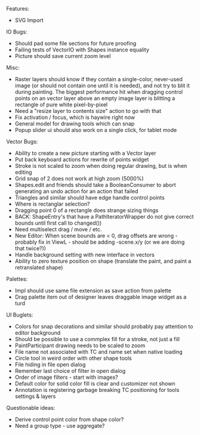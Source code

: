 
Features:
 * SVG Import

IO Bugs:
 * Should pad some file sections for future proofing
 * Failing tests of VectorIO with Shapes instance equality
 * Picture should save current zoom level

Misc:
 * Raster layers should know if they contain a single-color, never-used image (or should not contain one until it is needed),
and not try to blit it during painting.  The biggest performance hit when dragging control points on an vector layer above
an empty image layer is blitting a rectangle of pure white pixel-by-pixel
 * Need a "resize layer to contents size" action to go with that
 * Fix activation / focus, which is haywire right now
 * General model for drawing tools which can snap
 * Popup slider ui should also work on a single click, for tablet mode

Vector Bugs:
 * Ability to create a new picture starting with a Vector layer
 * Put back keyboard actions for rewrite of points widget
 * Stroke is not scaled to zoom when doing regular drawing, but is when editing
 * Grid snap of 2 does not work at high zoom (5000%)
 * Shapes.edit and friends should take a BooleanConsumer to abort generating an undo action for an action that failed
 * Triangles and similar should have edge handle control points
 * Where is rectanglar selection?
 * Dragging point 0 of a rectangle does strange sizing things
 * BACK: ShapeEntry's that have a PathIteratorWrapper do not give correct bounds until first call to changed()) 
 * Need multiselect drag / move / etc.
 * New Editor: When scene bounds are < 0, drag offsets are wrong - probably fix in ViewL - should be adding -scene.x/y (or we are doing that twice?))
 * Handle background setting with new interface in vectors
 * Ability to zero texture position on shape (translate the paint, and paint a retranslated shape)
 
 Palettes:
 * Impl should use same file extension as save action from palette
 * Drag palette item out of designer leaves draggable image widget as a turd 

UI Buglets:
 * Colors for snap decorations and similar should probably pay attention to editor background
 * Should be possible to use a commplex fill for a stroke, not just a fill
 * PaintParticipant drawing needs to be scaled to zoom
 * File name not associated with TC and name set when native loading
 * Circle tool in weird order with other shape tools
 * File hiding in file open dialog
 * Remember last choice of filter in open dialog
 * Order of image filters - start with images?
 * Default color for solid color fill is clear and customizer not shown
 * Annotation is registering garbage breaking TC positioning for tools settings & layers 

Questionable ideas:
 * Derive control point color from shape color?
 * Need a group type - use aggregate?
 
 
